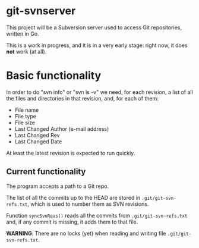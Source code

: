 # git-svnserver

This project will be a Subversion server used to
access Git repositories, written in Go.

This is a work in progress, and it is in a very early stage:
right now, it does **not** work (at all).

# Basic functionality

In order to do "svn info" or "svn ls -v" we need, for each revision,
a list of all the files and directories in that revision, and,
for each of them:
- File name
- File type
- File size
- Last Changed Author (e-mail address)
- Last Changed Rev
- Last Changed Date

At least the latest revision is expected to run quickly.

## Current functionality

The program accepts a path to a Git repo.

The list of all the commits up to the HEAD are stored in `.git/git-svn-refs.txt`,
which is used to number them as SVN revisions.

Function `syncSvnRevs()` reads all the commits from `.git/git-svn-refs.txt` and,
if any commit is missing, it adds them to that file.

**WARNING**: There are no locks (yet) when reading and writing file `.git/git-svn-refs.txt`.
